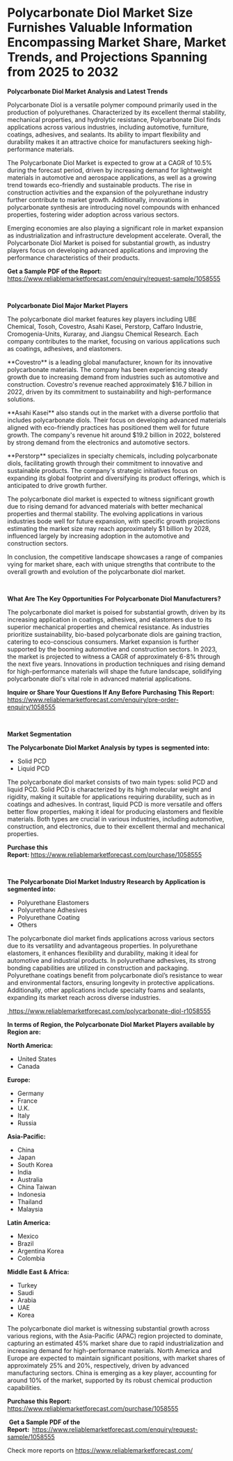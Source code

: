 <p><h1>Polycarbonate Diol Market Size Furnishes Valuable Information Encompassing Market Share, Market Trends, and Projections Spanning from 2025 to 2032</h1></p><p><strong>Polycarbonate Diol Market Analysis and Latest Trends</strong></p>
<p><p>Polycarbonate Diol is a versatile polymer compound primarily used in the production of polyurethanes. Characterized by its excellent thermal stability, mechanical properties, and hydrolytic resistance, Polycarbonate Diol finds applications across various industries, including automotive, furniture, coatings, adhesives, and sealants. Its ability to impart flexibility and durability makes it an attractive choice for manufacturers seeking high-performance materials.</p><p>The Polycarbonate Diol Market is expected to grow at a CAGR of 10.5% during the forecast period, driven by increasing demand for lightweight materials in automotive and aerospace applications, as well as a growing trend towards eco-friendly and sustainable products. The rise in construction activities and the expansion of the polyurethane industry further contribute to market growth. Additionally, innovations in polycarbonate synthesis are introducing novel compounds with enhanced properties, fostering wider adoption across various sectors. </p><p>Emerging economies are also playing a significant role in market expansion as industrialization and infrastructure development accelerate. Overall, the Polycarbonate Diol Market is poised for substantial growth, as industry players focus on developing advanced applications and improving the performance characteristics of their products.</p></p>
<p><strong>Get a Sample PDF of the Report:&nbsp;</strong> <a href="https://www.reliablemarketforecast.com/enquiry/request-sample/1058555?utm_campaign=2750&utm_medium=2&utm_source=Github&utm_content=ia&utm_term=02042025&utm_id=polycarbonate-diol">https://www.reliablemarketforecast.com/enquiry/request-sample/1058555</a></p>
<p>&nbsp;</p>
<p><strong>Polycarbonate Diol Major Market Players</strong></p>
<p><p>The polycarbonate diol market features key players including UBE Chemical, Tosoh, Covestro, Asahi Kasei, Perstorp, Caffaro Industrie, Cromogenia-Units, Kuraray, and Jiangsu Chemical Research. Each company contributes to the market, focusing on various applications such as coatings, adhesives, and elastomers.</p><p>**Covestro** is a leading global manufacturer, known for its innovative polycarbonate materials. The company has been experiencing steady growth due to increasing demand from industries such as automotive and construction. Covestro's revenue reached approximately $16.7 billion in 2022, driven by its commitment to sustainability and high-performance solutions.</p><p>**Asahi Kasei** also stands out in the market with a diverse portfolio that includes polycarbonate diols. Their focus on developing advanced materials aligned with eco-friendly practices has positioned them well for future growth. The company's revenue hit around $19.2 billion in 2022, bolstered by strong demand from the electronics and automotive sectors.</p><p>**Perstorp** specializes in specialty chemicals, including polycarbonate diols, facilitating growth through their commitment to innovative and sustainable products. The company's strategic initiatives focus on expanding its global footprint and diversifying its product offerings, which is anticipated to drive growth further. </p><p>The polycarbonate diol market is expected to witness significant growth due to rising demand for advanced materials with better mechanical properties and thermal stability. The evolving applications in various industries bode well for future expansion, with specific growth projections estimating the market size may reach approximately $1 billion by 2028, influenced largely by increasing adoption in the automotive and construction sectors.</p><p>In conclusion, the competitive landscape showcases a range of companies vying for market share, each with unique strengths that contribute to the overall growth and evolution of the polycarbonate diol market.</p></p>
<p>&nbsp;</p>
<p><strong>What Are The Key Opportunities For Polycarbonate Diol Manufacturers?</strong></p>
<p><p>The polycarbonate diol market is poised for substantial growth, driven by its increasing application in coatings, adhesives, and elastomers due to its superior mechanical properties and chemical resistance. As industries prioritize sustainability, bio-based polycarbonate diols are gaining traction, catering to eco-conscious consumers. Market expansion is further supported by the booming automotive and construction sectors. In 2023, the market is projected to witness a CAGR of approximately 6-8% through the next five years. Innovations in production techniques and rising demand for high-performance materials will shape the future landscape, solidifying polycarbonate diol's vital role in advanced material applications.</p></p>
<p><strong>Inquire or Share Your Questions If Any Before Purchasing This Report:</strong> <a href="https://www.reliablemarketforecast.com/enquiry/pre-order-enquiry/1058555?utm_campaign=2750&utm_medium=2&utm_source=Github&utm_content=ia&utm_term=02042025&utm_id=polycarbonate-diol">https://www.reliablemarketforecast.com/enquiry/pre-order-enquiry/1058555</a></p>
<p>&nbsp;</p>
<p><strong>Market Segmentation</strong></p>
<p><strong>The Polycarbonate Diol Market Analysis by types is segmented into:</strong></p>
<p><ul><li>Solid PCD</li><li>Liquid PCD</li></ul></p>
<p><p>The polycarbonate diol market consists of two main types: solid PCD and liquid PCD. Solid PCD is characterized by its high molecular weight and rigidity, making it suitable for applications requiring durability, such as in coatings and adhesives. In contrast, liquid PCD is more versatile and offers better flow properties, making it ideal for producing elastomers and flexible materials. Both types are crucial in various industries, including automotive, construction, and electronics, due to their excellent thermal and mechanical properties.</p></p>
<p><strong>Purchase this Report:&nbsp;</strong><a href="https://www.reliablemarketforecast.com/purchase/1058555?utm_campaign=2750&utm_medium=2&utm_source=Github&utm_content=ia&utm_term=02042025&utm_id=polycarbonate-diol">https://www.reliablemarketforecast.com/purchase/1058555</a></p>
<p>&nbsp;</p>
<p><strong>The Polycarbonate Diol Market Industry Research by Application is segmented into:</strong></p>
<p><ul><li>Polyurethane Elastomers</li><li>Polyurethane Adhesives</li><li>Polyurethane Coating</li><li>Others</li></ul></p>
<p><p>The polycarbonate diol market finds applications across various sectors due to its versatility and advantageous properties. In polyurethane elastomers, it enhances flexibility and durability, making it ideal for automotive and industrial products. In polyurethane adhesives, its strong bonding capabilities are utilized in construction and packaging. Polyurethane coatings benefit from polycarbonate diol’s resistance to wear and environmental factors, ensuring longevity in protective applications. Additionally, other applications include specialty foams and sealants, expanding its market reach across diverse industries.</p></p>
<p><a href="https://www.reliablemarketforecast.com/polycarbonate-diol-r1058555?utm_campaign=2750&utm_medium=2&utm_source=Github&utm_content=ia&utm_term=02042025&utm_id=polycarbonate-diol">&nbsp;https://www.reliablemarketforecast.com/polycarbonate-diol-r1058555</a></p>
<p><strong>In terms of Region, the Polycarbonate Diol Market Players available by Region are:</strong></p>
<p>
    <p> <strong> North America: </strong>
        <ul>
            <li>United States</li>
            <li>Canada</li>
        </ul>
        </p> 
    <p> <strong> Europe: </strong>
        <ul>
            <li>Germany</li>
            <li>France</li>
            <li>U.K.</li>
            <li>Italy</li>
            <li>Russia</li>
        </ul>
        </p> 
    <p> <strong> Asia-Pacific: </strong>
        <ul>
            <li>China</li>
            <li>Japan</li>
            <li>South Korea</li>
            <li>India</li>
            <li>Australia</li>
            <li>China Taiwan</li>
            <li>Indonesia</li>
            <li>Thailand</li>
            <li>Malaysia</li>
        </ul>
        </p> 
    <p> <strong> Latin America: </strong>
        <ul>
            <li>Mexico</li>
            <li>Brazil</li>
            <li>Argentina Korea</li>
            <li>Colombia</li>
        </ul>
        </p> 
    <p> <strong> Middle East & Africa: </strong>
        <ul>
            <li>Turkey</li>
            <li>Saudi</li>
            <li>Arabia</li>
            <li>UAE</li>
            <li>Korea</li>
        </ul>
    </p>
    </p>
<p><p>The polycarbonate diol market is witnessing substantial growth across various regions, with the Asia-Pacific (APAC) region projected to dominate, capturing an estimated 45% market share due to rapid industrialization and increasing demand for high-performance materials. North America and Europe are expected to maintain significant positions, with market shares of approximately 25% and 20%, respectively, driven by advanced manufacturing sectors. China is emerging as a key player, accounting for around 10% of the market, supported by its robust chemical production capabilities.</p></p>
<p><strong>Purchase this Report: </strong><a href="https://www.reliablemarketforecast.com/purchase/1058555?utm_campaign=2750&utm_medium=2&utm_source=Github&utm_content=ia&utm_term=02042025&utm_id=polycarbonate-diol">https://www.reliablemarketforecast.com/purchase/1058555</a></p>
<p>&nbsp;<strong>Get a Sample PDF of the Report:&nbsp;&nbsp;</strong><a href="https://www.reliablemarketforecast.com/enquiry/request-sample/1058555?utm_campaign=2750&utm_medium=2&utm_source=Github&utm_content=ia&utm_term=02042025&utm_id=polycarbonate-diol">https://www.reliablemarketforecast.com/enquiry/request-sample/1058555</a></p>
<p><strong></strong></p>
<p>Check more reports on <a href="https://www.reliablemarketforecast.com/?utm_campaign=2750&utm_medium=2&utm_source=Github&utm_content=ia&utm_term=02042025&utm_id=polycarbonate-diol">https://www.reliablemarketforecast.com/</a></p>